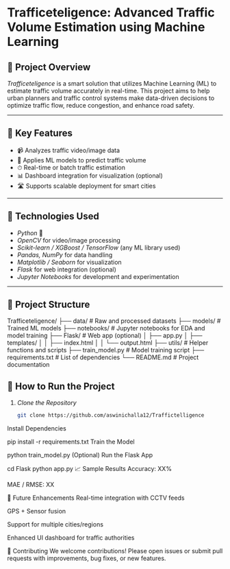 # Trafficeteligence: Advanced Traffic Volume Estimation using Machine Learning

## 🚦 Project Overview

*Trafficeteligence* is a smart solution that utilizes Machine Learning (ML) to estimate traffic volume accurately in real-time. This project aims to help urban planners and traffic control systems make data-driven decisions to optimize traffic flow, reduce congestion, and enhance road safety.

---

## 📌 Key Features

- 📹 Analyzes traffic video/image data
- 🧠 Applies ML models to predict traffic volume
- ⏱ Real-time or batch traffic estimation
- 📊 Dashboard integration for visualization (optional)
- 🛣 Supports scalable deployment for smart cities

---

## 🧰 Technologies Used

- *Python* 🐍
- *OpenCV* for video/image processing
- *Scikit-learn / XGBoost / TensorFlow* (any ML library used)
- *Pandas, NumPy* for data handling
- *Matplotlib / Seaborn* for visualization
- *Flask* for web integration (optional)
- *Jupyter Notebooks* for development and experimentation

---

## 📁 Project Structure

Trafficeteligence/
├── data/ # Raw and processed datasets
├── models/ # Trained ML models
├── notebooks/ # Jupyter notebooks for EDA and model training
├── Flask/ # Web app (optional)
│ ├── app.py
│ ├── templates/
│ │ ├── index.html
│ │ └── output.html
├── utils/ # Helper functions and scripts
├── train_model.py # Model training script
├── requirements.txt # List of dependencies
└── README.md # Project documentation
## 🧪 How to Run the Project

1. *Clone the Repository*
   ```bash
   git clone https://github.com/aswinichalla12/Traffictelligence
Install Dependencies

pip install -r requirements.txt
Train the Model

python train_model.py
(Optional) Run the Flask App

cd Flask
python app.py
📈 Sample Results
Accuracy: XX%

MAE / RMSE: XX

🎯 Future Enhancements
Real-time integration with CCTV feeds

GPS + Sensor fusion

Support for multiple cities/regions

Enhanced UI dashboard for traffic authorities

🤝 Contributing
We welcome contributions! Please open issues or submit pull requests with improvements, bug fixes, or new features.



